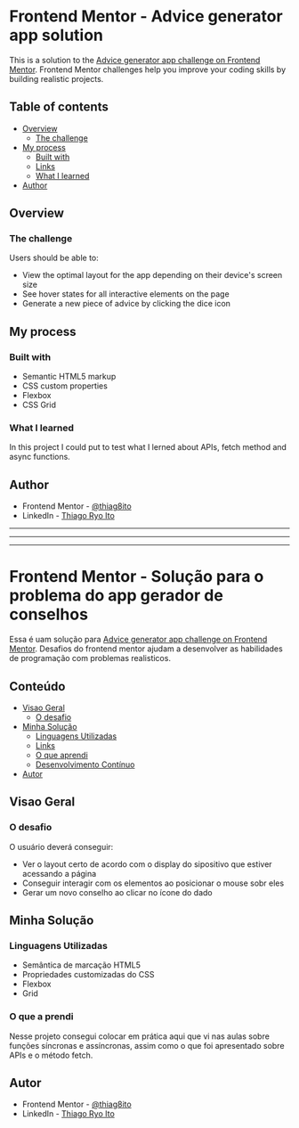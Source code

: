 # Frontend Mentor - Advice generator app solution

This is a solution to the [Advice generator app challenge on Frontend Mentor](https://www.frontendmentor.io/challenges/advice-generator-app-QdUG-13db). Frontend Mentor challenges help you improve your coding skills by building realistic projects.

## Table of contents

- [Overview](#overview)
  - [The challenge](#the-challenge)
- [My process](#my-process)
  - [Built with](#built-with)
  - [Links](#links)
  - [What I learned](#what-i-learned)
- [Author](#author)

## Overview

### The challenge

Users should be able to:

- View the optimal layout for the app depending on their device's screen size
- See hover states for all interactive elements on the page
- Generate a new piece of advice by clicking the dice icon

## My process

### Built with

- Semantic HTML5 markup
- CSS custom properties
- Flexbox
- CSS Grid


### What I learned

In this project I could put to test what I lerned about APIs, fetch method and async functions.


## Author

- Frontend Mentor - [@thiag8ito](https://www.frontendmentor.io/profile/thiag8ito)
- LinkedIn - [Thiago Ryo Ito](https://www.linkedin.com/in/thiago-ryo-ito/)

<hr>
<hr>
<hr>

# Frontend Mentor - Solução para o problema do app gerador de conselhos

Essa é uam solução para [Advice generator app challenge on Frontend Mentor](https://www.frontendmentor.io/challenges/advice-generator-app-QdUG-13db). Desafios do frontend mentor ajudam a desenvolver as habilidades de programação com problemas realisticos.

## Conteúdo

  - [Visao Geral](#visao-geral)
    - [O desafio](#o-desafio)
  - [Minha Solução](#minha-solução)
    - [Linguagens Utilizadas](#linguagens-utilizadas)
    - [Links](#links)
    - [O que aprendi](#o-que-aprendi)
    - [Desenvolvimento Contínuo](#desenvolvimento-contínuo)
  - [Autor](#autor)

## Visao Geral

### O desafio

O usuário deverá conseguir:

- Ver o layout certo de acordo com o display do sipositivo que estiver acessando a página
- Conseguir interagir com os elementos ao posicionar o mouse sobr eles
- Gerar um novo conselho ao clicar no ícone do dado

## Minha Solução

### Linguagens Utilizadas

- Semântica de marcação HTML5
- Propriedades customizadas do CSS
- Flexbox
- Grid


### O que a prendi

Nesse projeto consegui colocar em prática aqui que vi nas aulas sobre funções síncronas e assíncronas, assim como o que foi apresentado sobre APIs e o método fetch.


## Autor

- Frontend Mentor - [@thiag8ito](https://www.frontendmentor.io/profile/thiag8ito)
- LinkedIn - [Thiago Ryo Ito](https://www.linkedin.com/in/thiago-ryo-ito/)